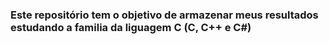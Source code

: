### Este repositório tem o objetivo de armazenar meus resultados estudando a familia da liguagem C (C, C++ e C#)


